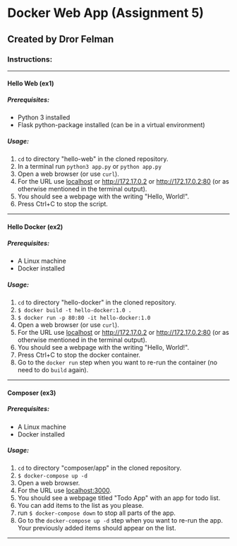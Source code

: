 # Docker Web App (Assignment 5)
## Created by Dror Felman

### Instructions:
---
#### Hello Web (ex1)
##### Prerequisites:
- Python 3 installed
- Flask python-package installed (can be in a virtual environment)
##### Usage:
1. `cd` to directory "hello-web" in the cloned repository.
1. In a terminal run `python3 app.py` or  `python app.py`
1. Open a web browser (or use `curl`).
1. For the URL use [localhost](http://localhost) or http://172.17.0.2 or http://172.17.0.2:80 (or as otherwise mentioned in the terminal output).
1. You should see a webpage with the writing "Hello, World!".
1. Press Ctrl+C to stop the script.
---
#### Hello Docker (ex2)
##### Prerequisites:
- A Linux machine
- Docker installed
##### Usage:
1. `cd` to directory "hello-docker" in the cloned repository.
1. `$ docker build -t hello-docker:1.0 .`
1. `$ docker run -p 80:80 -it hello-docker:1.0`
1. Open a web browser (or use `curl`).
1. For the URL use [localhost](http://localhost) or http://172.17.0.2 or http://172.17.0.2:80 (or as otherwise mentioned in the terminal output).
1. You should see a webpage with the writing "Hello, World!".
1. Press Ctrl+C to stop the docker container.
1. Go to the `docker run` step when you want to re-run the container (no need to do `build` again).
---
#### Composer (ex3)
##### Prerequisites:
- A Linux machine
- Docker installed
##### Usage:
1. `cd` to directory "composer/app" in the cloned repository.
1. `$ docker-compose up -d`
1. Open a web browser.
1. For the URL use [localhost:3000](http://localhost:3000).
1. You should see a webpage titled "Todo App" with an app for todo list.
1. You can add items to the list as you please.
1. run `$ docker-compose down` to stop all parts of the app.
1. Go to the `docker-compose up -d` step when you want to re-run the app. Your previously added items should appear on the list.
---
